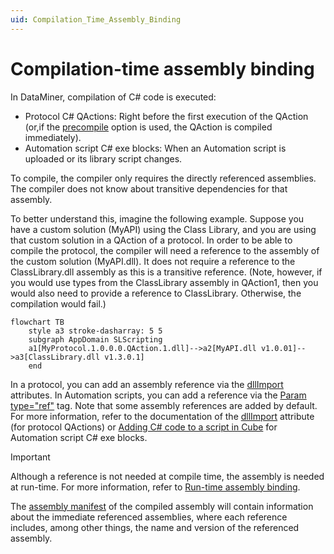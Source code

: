 ```yaml
---
uid: Compilation_Time_Assembly_Binding
---
```


# Compilation-time assembly binding

In DataMiner, compilation of C# code is executed:

- Protocol C# QActions: Right before the first execution of the QAction (or,if the [precompile](xref:Protocol.QActions.QAction-options#precompile) option is used, the QAction is compiled immediately).
- Automation script C# exe blocks: When an Automation script is uploaded or its library script changes.

To compile, the compiler only requires the directly referenced assemblies. The compiler does not know about transitive dependencies for that assembly.

To better understand this, imagine the following example. Suppose you have a custom solution (MyAPI) using the Class Library, and you are using that custom solution in a QAction of a protocol.
In order to be able to compile the protocol, the compiler will need a reference to the assembly of the custom solution (MyAPI.dll). It does not require a reference to the ClassLibrary.dll assembly as this is a transitive reference. (Note, however, if you would use types from the ClassLibrary assembly in QAction1, then you would also need to provide a reference to ClassLibrary. Otherwise, the compilation would fail.)

```mermaid
flowchart TB
    style a3 stroke-dasharray: 5 5
    subgraph AppDomain SLScripting
    a1[MyProtocol.1.0.0.0.QAction.1.dll]-->a2[MyAPI.dll v1.0.01]-->a3[ClassLibrary.dll v1.3.0.1]
    end
```

In a protocol, you can add an assembly reference via the [dllImport](xref:Protocol.QActions.QAction-dllImport) attributes. In Automation scripts, you can add a reference via the [Param type="ref"](xref:DMSScript.Script.Exe.Param-type) tag. Note that some assembly references are added by default. For more information, refer to the documentation of the [dllImport](xref:Protocol.QActions.QAction-dllImport) attribute (for protocol QActions) or [Adding C# code to a script in Cube](xref:Adding_CSharp_code_to_an_Automation_script#adding-c-code-to-a-script-in-cube) for Automation script C# exe blocks.

> [!IMPORTANT]
> Although a reference is not needed at compile time, the assembly is needed at run-time. For more information, refer to [Run-time assembly binding](xref:Run_Time_Assembly_Binding).

The [assembly manifest](https://learn.microsoft.com/en-us/dotnet/standard/assembly/manifest) of the compiled assembly will contain information about the immediate referenced assemblies, where each reference includes, among other things, the name and version of the referenced assembly.
